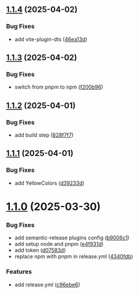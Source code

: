 ## [1.1.4](https://github.com/co6tter/vite-lib-app/compare/v1.1.3...v1.1.4) (2025-04-02)


### Bug Fixes

* add vite-plugin-dts ([46ea13d](https://github.com/co6tter/vite-lib-app/commit/46ea13d3c8154332c7b4a9f9fb648e21c8581ae1))

## [1.1.3](https://github.com/co6tter/vite-lib-app/compare/v1.1.2...v1.1.3) (2025-04-02)


### Bug Fixes

* switch from pnpm to npm ([f200b96](https://github.com/co6tter/vite-lib-app/commit/f200b96b086d2635357b87e23589b133ffb86c0d))

## [1.1.2](https://github.com/co6tter/vite-lib-app/compare/v1.1.1...v1.1.2) (2025-04-01)


### Bug Fixes

* add build step ([828f7f7](https://github.com/co6tter/vite-lib-app/commit/828f7f7cc192b9257ed26948672f9769a32158b0))

## [1.1.1](https://github.com/co6tter/vite-lib-app/compare/v1.1.0...v1.1.1) (2025-04-01)


### Bug Fixes

* add YellowColors ([d39233d](https://github.com/co6tter/vite-lib-app/commit/d39233d8008883d19d573ed8ef2d9d94488d155f))

# [1.1.0](https://github.com/co6tter/vite-lib-app/compare/v1.0.0...v1.1.0) (2025-03-30)


### Bug Fixes

* add semantic-release plugins config ([b9006c1](https://github.com/co6tter/vite-lib-app/commit/b9006c1c2f96272ef0266b8305ab86b843268e4b))
* add setup node and pnpm ([e4f931d](https://github.com/co6tter/vite-lib-app/commit/e4f931d3a007e63de69c441d2f911c867dccad16))
* add token ([d07583d](https://github.com/co6tter/vite-lib-app/commit/d07583d895238b1a65d3f5900b8a479b86899ba6))
* replace npm with pnpm in release.yml ([4340fdb](https://github.com/co6tter/vite-lib-app/commit/4340fdb215bceb1e76ebfe793d163f680804e816))


### Features

* add release.yml ([c96ebe6](https://github.com/co6tter/vite-lib-app/commit/c96ebe6556c0af0f2ad54aa7d018b54887b2dc33))
